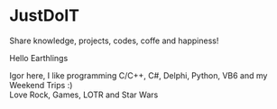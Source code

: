 # JustDoIT
Share knowledge, projects, codes, coffe and happiness!

Hello Earthlings

Igor here, I like programming C/C++, C#, Delphi, Python, VB6 and my Weekend Trips :) <br />
Love Rock, Games, LOTR and Star Wars
